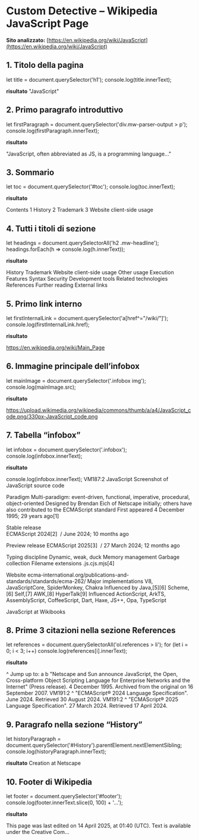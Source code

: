 # Custom Detective – Wikipedia JavaScript Page

**Sito analizzato:** [https://en.wikipedia.org/wiki/JavaScript](https://en.wikipedia.org/wiki/JavaScript)



## 1. Titolo della pagina


let title = document.querySelector('h1');
console.log(title.innerText);

**risultato**
"JavaScript"





## 2. Primo paragrafo introduttivo


let firstParagraph = document.querySelector('div.mw-parser-output > p');
console.log(firstParagraph.innerText);


**risultato**

"JavaScript, often abbreviated as JS, is a programming language..."





## 3. Sommario

let toc = document.querySelector('#toc');
console.log(toc.innerText);

**risultato**

Contents
1 History
2 Trademark
3 Website client-side usage





## 4. Tutti i titoli di sezione

let headings = document.querySelectorAll('h2 .mw-headline');
headings.forEach(h => console.log(h.innerText));

**risultato**

History
Trademark
Website client-side usage
Other usage
Execution
Features
Syntax
Security
Development tools
Related technologies
References
Further reading
External links





## 5. Primo link interno

let firstInternalLink = document.querySelector('a[href^="/wiki/"]');
console.log(firstInternalLink.href);

**risultato**

https://en.wikipedia.org/wiki/Main_Page





## 6. Immagine principale dell’infobox

let mainImage = document.querySelector('.infobox img');
console.log(mainImage.src);

**risultato**

https://upload.wikimedia.org/wikipedia/commons/thumb/a/a4/JavaScript_code.png/330px-JavaScript_code.png





## 7. Tabella “infobox”

let infobox = document.querySelector('.infobox');
console.log(infobox.innerText);


**risultato**

console.log(infobox.innerText);
VM187:2 JavaScript
Screenshot of JavaScript source code

Paradigm	Multi-paradigm: event-driven, functional, imperative, procedural, object-oriented
Designed by	Brendan Eich of Netscape initially; others have also contributed to the ECMAScript standard
First appeared	4 December 1995; 29 years ago[1]

Stable release	
ECMAScript 2024[2]  / June 2024; 10 months ago

Preview release	
ECMAScript 2025[3]  / 27 March 2024; 12 months ago

Typing discipline	Dynamic, weak, duck
Memory management	Garbage collection
Filename extensions	
.js.cjs.mjs[4]

Website	ecma-international.org/publications-and-standards/standards/ecma-262/
Major implementations
V8, JavaScriptCore, SpiderMonkey, Chakra
Influenced by
Java,[5][6] Scheme,[6] Self,[7] AWK,[8] HyperTalk[9]
Influenced
ActionScript, ArkTS, AssemblyScript, CoffeeScript, Dart, Haxe, JS++, Opa, TypeScript

 JavaScript at Wikibooks






 ## 8. Prime 3 citazioni nella sezione References

 let references = document.querySelectorAll('ol.references > li');
for (let i = 0; i < 3; i++) console.log(references[i].innerText);

 **risultato**

 ^ 
Jump up to:
a b "Netscape and Sun announce JavaScript, the Open, Cross-platform Object Scripting Language for Enterprise Networks and the Internet" (Press release). 4 December 1995. Archived from the original on 16 September 2007.
VM191:2 ^ "ECMAScript® 2024 Language Specification". June 2024. Retrieved 30 August 2024.
VM191:2 ^ "ECMAScript® 2025 Language Specification". 27 March 2024. Retrieved 17 April 2024.






## 9. Paragrafo nella sezione “History”
let historyParagraph = document.querySelector('#History').parentElement.nextElementSibling;
console.log(historyParagraph.innerText);

**risultato**
Creation at Netscape






## 10. Footer di Wikipedia

let footer = document.querySelector('#footer');
console.log(footer.innerText.slice(0, 100) + '...');

**risultato**

This page was last edited on 14 April 2025, at 01:40 (UTC).
Text is available under the Creative Com...